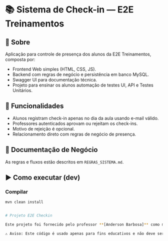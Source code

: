 

# 📚 Sistema de Check-in — E2E Treinamentos

## 🔎 Sobre
Aplicação para controle de presença dos alunos da E2E Treinamentos, composta por:

- Frontend Web simples (HTML, CSS, JS).  
- Backend com regras de negócio e persistência em banco MySQL.  
- Swagger UI para documentação técnica.  
- Projeto para ensinar os alunos automação de testes UI, API e Testes Unitários.  

## 🚀 Funcionalidades
- Alunos registram check-in apenas no dia da aula usando e-mail válido.  
- Professores autenticados aprovam ou rejeitam os check-ins.  
- Motivo de rejeição é opcional.  
- Relacionamento direto com regras de negócio de presença.  

## 📖 Documentação de Negócio
As regras e fluxos estão descritos em `REGRAS_SISTEMA.md`.  

## ▶️ Como executar (dev)
### Compilar
```bash
mvn clean install


# Projeto E2E Checkin

Este projeto foi fornecido pelo professor **[Anderson Barbosa]** como material de aprendizado no curso de QA da E2E Treinamentos.

⚠️ Aviso: Este código é usado apenas para fins educativos e não deve ser distribuído como trabalho próprio sem autorização.
